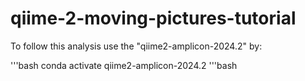 # qiime-2-moving-pictures-tutorial

To follow this analysis use the "qiime2-amplicon-2024.2" by:

'''bash
conda activate qiime2-amplicon-2024.2
'''bash
